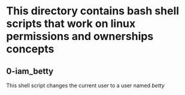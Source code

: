 # This directory contains bash shell scripts that work on linux permissions and ownerships concepts

## 0-iam_betty
This shell script changes the current user to a user named *betty*
